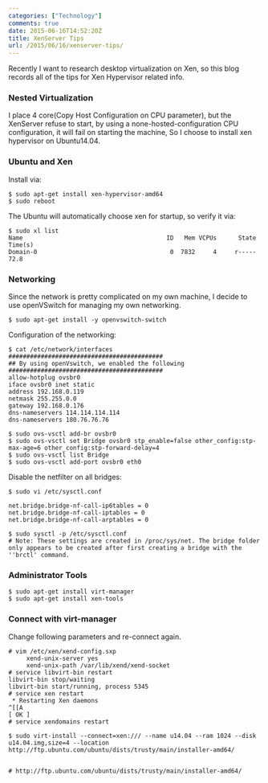 ```yaml
---
categories: ["Technology"]
comments: true
date: 2015-06-16T14:52:20Z
title: XenServer Tips
url: /2015/06/16/xenserver-tips/
---
```


Recently I want to research desktop virtualization on Xen, so this blog records all of the tips for Xen Hypervisor related info.     
### Nested Virtualization
I place 4 core(Copy Host Configuration on CPU parameter), but the XenServer refuse to start, by using a none-hosted-configuration CPU configuration, it will fail on starting the machine, So I choose to install xen hypervisor on Ubuntu14.04.     

### Ubuntu and Xen
Install via:    

```
$ sudo apt-get install xen-hypervisor-amd64
$ sudo reboot
```
The Ubuntu will automatically choose xen for startup, so verify it via:    

```
$ sudo xl list
Name                                        ID   Mem VCPUs      State   Time(s)
Domain-0                                     0  7832     4     r-----      72.8
```

### Networking
Since the network is pretty complicated on my own machine, I decide to use openVSwitch for managing my own networking.   

```
$ sudo apt-get install -y openvswitch-switch
```
Configuration of the networking:    

```
$ cat /etc/network/interfaces
###########################################
## By using openVswitch, we enabled the following
###########################################
allow-hotplug ovsbr0
iface ovsbr0 inet static
address 192.168.0.119
netmask 255.255.0.0
gateway 192.168.0.176
dns-nameservers 114.114.114.114
dns-nameservers 180.76.76.76

$ sudo ovs-vsctl add-br ovsbr0
$ sudo ovs-vsctl set Bridge ovsbr0 stp_enable=false other_config:stp-max-age=6 other_config:stp-forward-delay=4
$ sudo ovs-vsctl list Bridge
$ sudo ovs-vsctl add-port ovsbr0 eth0
```

Disable the netfilter on all bridges:     

```
$ sudo vi /etc/sysctl.conf

net.bridge.bridge-nf-call-ip6tables = 0
net.bridge.bridge-nf-call-iptables = 0
net.bridge.bridge-nf-call-arptables = 0

$ sudo sysctl -p /etc/sysctl.conf
# Note: These settings are created in /proc/sys/net. The bridge folder only appears to be created after first creating a bridge with the ''brctl' command.
```

### Administrator Tools

```
$ sudo apt-get install virt-manager
$ sudo apt-get install xen-tools
```

### Connect with virt-manager
Change following parameters and re-connect again.    

```
# vim /etc/xen/xend-config.sxp 
     xend-unix-server yes
     xend-unix-path /var/lib/xend/xend-socket
# service libvirt-bin restart
libvirt-bin stop/waiting
libvirt-bin start/running, process 5345
# service xen restart
 * Restarting Xen daemons                                                                                                             ^[[A                                                                                                                           [ OK ]
# service xendomains restart

```


```
$ sudo virt-install --connect=xen:/// --name u14.04 --ram 1024 --disk u14.04.img,size=4 --location http://ftp.ubuntu.com/ubuntu/dists/trusty/main/installer-amd64/


# http://ftp.ubuntu.com/ubuntu/dists/trusty/main/installer-amd64/
```
